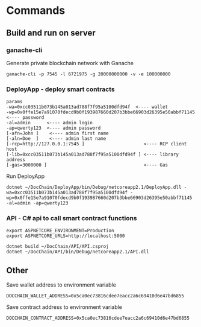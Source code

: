 # Commands

## Build and run on server

### ganache-cli

Generate private blockchain network with Ganache

`ganache-cli -p 7545 -l 6721975 -g 20000000000 -v -e 100000000`

### DeployApp - deploy smart contracts

````
params
-wa=0xcc03511b073b145a013ad788f7f95a5100dfd94f  <---- wallet
-wp=0x0ffe15e7a91070fdecd9b0f193987660d207b3bbe66903d26395e50abbf71145 <---- password
-al=admin      <---- admin login
-ap=qwerty123  <---- admin password
[-afn=John ]    <---- admin first name 
[-aln=Doe  ]    <---- admin last name  
[-rcp=http://127.0.0.1:7545 ]                      <---- RCP client host  
[-lib=0xcc03511b073b145a013ad788f7f95a5100dfd94f ] <---- library address  
[-gas=3000000 ]                                    <---- Gas              
````

Run DeployApp

`dotnet ~/DocChain/DeployApp/bin/Debug/netcoreapp2.1/DeployApp.dll -wa=0xcc03511b073b145a013ad788f7f95a5100dfd94f -wp=0x0ffe15e7a91070fdecd9b0f193987660d207b3bbe66903d26395e50abbf71145 -al=admin -ap=qwerty123`


### API - C# api to call smart contract functions

````
export ASPNETCORE_ENVIRONMENT=Production
export ASPNETCORE_URLS=http://localhost:5000

dotnet build ~/DocChain/API/API.csproj
dotnet ~/DocChain/API/bin/Debug/netcoreapp2.1/API.dll
````

## Other

Save wallet address to environment variable

`DOCCHAIN_WALLET_ADDRESS=0x5ca0ec73816cdee7eacc2a6c69410d6e47bd6855`

Save contract address to environment variable

`DOCCHAIN_CONTRACT_ADDRESS=0x5ca0ec73816cdee7eacc2a6c69410d6e47bd6855`
